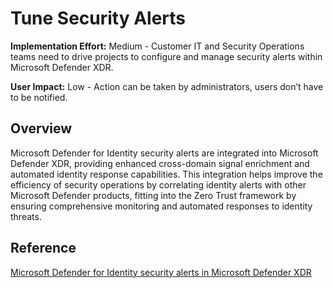 # Tune Security Alerts

**Implementation Effort:** Medium - Customer IT and Security Operations teams need to drive projects to configure and manage security alerts within Microsoft Defender XDR.

**User Impact:** Low - Action can be taken by administrators, users don’t have to be notified.

## Overview
Microsoft Defender for Identity security alerts are integrated into Microsoft Defender XDR, providing enhanced cross-domain signal enrichment and automated identity response capabilities. This integration helps improve the efficiency of security operations by correlating identity alerts with other Microsoft Defender products, fitting into the Zero Trust framework by ensuring comprehensive monitoring and automated responses to identity threats.

## Reference
[Microsoft Defender for Identity security alerts in Microsoft Defender XDR](https://learn.microsoft.com/en-us/defender-for-identity/manage-security-alerts)
